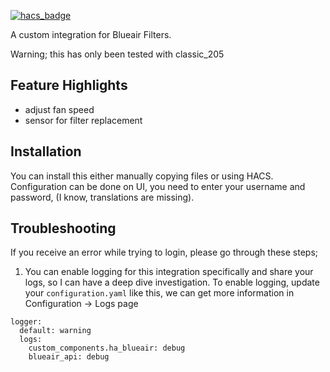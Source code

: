 [![hacs_badge](https://img.shields.io/badge/HACS-Default-41BDF5.svg?style=for-the-badge)](https://github.com/hacs/integration)

A custom integration for Blueair Filters.

Warning; this has only been tested with classic_205

## Feature Highlights ##
- adjust fan speed
- sensor for filter replacement

## Installation ##
You can install this either manually copying files or using HACS. Configuration can be done on UI, you need to enter your username and password, (I know, translations are missing).

## Troubleshooting ##
If you receive an error while trying to login, please go through these steps;
1. You can enable logging for this integration specifically and share your logs, so I can have a deep dive investigation. To enable logging, update your `configuration.yaml` like this, we can get more information in Configuration -> Logs page
```
logger:
  default: warning
  logs:
    custom_components.ha_blueair: debug
    blueair_api: debug
```

